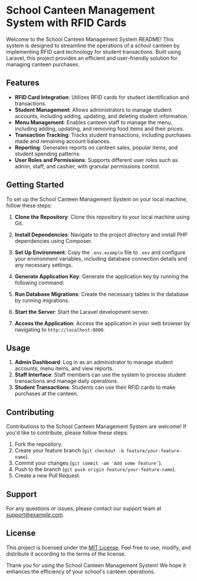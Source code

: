 # School Canteen Management System with RFID Cards

Welcome to the School Canteen Management System README! This system is designed to streamline the operations of a school canteen by implementing RFID card technology for student transactions. Built using Laravel, this project provides an efficient and user-friendly solution for managing canteen purchases.

## Features

- **RFID Card Integration**: Utilizes RFID cards for student identification and transactions.
- **Student Management**: Allows administrators to manage student accounts, including adding, updating, and deleting student information.
- **Menu Management**: Enables canteen staff to manage the menu, including adding, updating, and removing food items and their prices.
- **Transaction Tracking**: Tracks student transactions, including purchases made and remaining account balances.
- **Reporting**: Generates reports on canteen sales, popular items, and student spending patterns.
- **User Roles and Permissions**: Supports different user roles such as admin, staff, and cashier, with granular permissions control.

## Getting Started

To set up the School Canteen Management System on your local machine, follow these steps:

1. **Clone the Repository**: Clone this repository to your local machine using Git.


2. **Install Dependencies**: Navigate to the project directory and install PHP dependencies using Composer.


3. **Set Up Environment**: Copy the `.env.example` file to `.env` and configure your environment variables, including database connection details and any necessary settings.

4. **Generate Application Key**: Generate the application key by running the following command:


5. **Run Database Migrations**: Create the necessary tables in the database by running migrations.


6. **Start the Server**: Start the Laravel development server.


7. **Access the Application**: Access the application in your web browser by navigating to `http://localhost:8000`.

## Usage

1. **Admin Dashboard**: Log in as an administrator to manage student accounts, menu items, and view reports.
2. **Staff Interface**: Staff members can use the system to process student transactions and manage daily operations.
3. **Student Transactions**: Students can use their RFID cards to make purchases at the canteen.

## Contributing

Contributions to the School Canteen Management System are welcome! If you'd like to contribute, please follow these steps:

1. Fork the repository.
2. Create your feature branch (`git checkout -b feature/your-feature-name`).
3. Commit your changes (`git commit -am 'Add some feature'`).
4. Push to the branch (`git push origin feature/your-feature-name`).
5. Create a new Pull Request.

## Support

For any questions or issues, please contact our support team at [support@example.com](mailto:support@example.com).

## License

This project is licensed under the [MIT License](LICENSE). Feel free to use, modify, and distribute it according to the terms of the license.

Thank you for using the School Canteen Management System! We hope it enhances the efficiency of your school's canteen operations.

